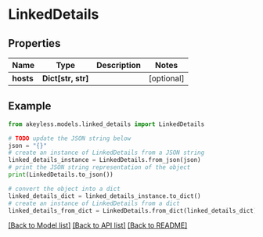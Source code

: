 # LinkedDetails


## Properties

Name | Type | Description | Notes
------------ | ------------- | ------------- | -------------
**hosts** | **Dict[str, str]** |  | [optional] 

## Example

```python
from akeyless.models.linked_details import LinkedDetails

# TODO update the JSON string below
json = "{}"
# create an instance of LinkedDetails from a JSON string
linked_details_instance = LinkedDetails.from_json(json)
# print the JSON string representation of the object
print(LinkedDetails.to_json())

# convert the object into a dict
linked_details_dict = linked_details_instance.to_dict()
# create an instance of LinkedDetails from a dict
linked_details_from_dict = LinkedDetails.from_dict(linked_details_dict)
```
[[Back to Model list]](../README.md#documentation-for-models) [[Back to API list]](../README.md#documentation-for-api-endpoints) [[Back to README]](../README.md)


